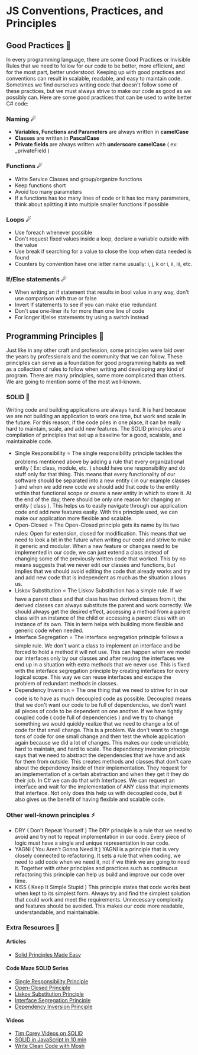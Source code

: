 # JS Conventions, Practices, and Principles

## Good Practices 🚀

In every programming language, there are some Good Practices or Invisible Rules that we need to follow for our code to be better, more efficient, and for the most part, better understood. Keeping up with good practices and conventions can result in scalable, readable, and easy to maintain code. Sometimes we find ourselves writing code that doesn't follow some of these practices, but we must always strive to make our code as good as we possibly can. Here are some good practices that can be used to write better C# code:

### Naming ☄

- **Variables, Functions and Parameters** are always written in **camelCase**
- **Classes** are written in **PascalCase**
- **Private fields** are always written with **underscore camelCase** ( ex: \_privateField )

### Functions ☄

- Write Service Classes and group/organize functions
- Keep functions short
- Avoid too many parameters
- If a functions has too many lines of code or it has too many parameters, think about splitting it into multiple smaller functions if possible

### Loops ☄

- Use foreach whenever possible
- Don't request fixed values inside a loop, declare a variable outside with the value
- Use break if searching for a value to close the loop when data needed is found
- Counters by convention have one letter name usually: i, j, k or i, ii, iii, etc.

### If/Else statements ☄

- When writing an if statement that results in bool value in any way, don't use comparison with true or false
- Invert If statements to see if you can make else redundant
- Don't use one-liner ifs for more than one line of code
- For longer if/else statements try using a switch instead

## Programming Principles 🎯

Just like in any other craft and profession, some principles were laid over the years by professionals and the community that we can follow. These principles can serve as a foundation for good programming habits as well as a collection of rules to follow when writing and developing any kind of program. There are many principles, some more complicated than others. We are going to mention some of the most well-known.

### SOLID 🌟

Writing code and building applications are always hard. It is hard because we are not building an application to work one time, but work and scale in the future. For this reason, if the code piles in one place, it can be really hard to maintain, scale, and add new features. The SOLID principles are a compilation of principles that set up a baseline for a good, scalable, and maintainable code.

- Single Responsibility ⭐
  The single responsibility principle tackles the problems mentioned above by adding a rule that every organizational entity ( Ex: class, module, etc. ) should have one responsibility and do stuff only for that thing. This means that every functionality of our software should be separated into a new entity ( in our example classes ) and when we add new code we should add that code to the entity within that functional scope or create a new entity in which to store it. At the end of the day, there should be only one reason for changing an entity ( class ). This helps us to easily navigate through our application code and add new features easily. With this principle used, we can make our application more flexible and scalable.
- Open-Closed ⭐
  The Open-Closed principle gets its name by its two rules: Open for extension, closed for modification. This means that we need to look a bit in the future when writing our code and strive to make it generic and modular. When a new feature or changes need to be implemented in our code, we can just extend a class instead of changing some of the previously written code that worked. This by no means suggests that we never edit our classes and functions, but implies that we should avoid editing the code that already works and try and add new code that is independent as much as the situation allows us.
- Liskov Substitution ⭐
  The Liskov Substitution has a simple rule. If we have a parent class and that class has two derived classes from it, the derived classes can always substitute the parent and work correctly. We should always get the desired effect, accessing a method from a parent class with an instance of the child or accessing a parent class with an instance of its own. This in term helps with building more flexible and generic code when needed.
- Interface Segregation ⭐
  The interface segregation principle follows a simple rule. We don't want a class to implement an interface and be forced to hold a method it will not use. This can happen when we model our interfaces only by our classes and after reusing the interfaces we end up in a situation with extra methods that we never use. This is fixed with the interface segregation principle by creating interfaces for every logical scope. This way we can reuse interfaces and escape the problem of redundant methods in classes.
- Dependency Inversion ⭐
  The one thing that we need to strive for in our code is to have as much decoupled code as possible. Decoupled means that we don't want our code to be full of dependencies, we don't want all pieces of code to be dependent on one another. If we have tightly coupled code ( code full of dependencies ) and we try to change something we would quickly realize that we need to change a lot of code for that small change. This is a problem. We don't want to change tons of code for one small change and then test the whole application again because we did a lot of changes. This makes our code unreliable, hard to maintain, and hard to scale. The dependency inversion principle says that we need to abstract the dependencies that we have and ask for them from outside. This creates methods and classes that don't care about the dependency inside of their implementation. They request for an implementation of a certain abstraction and when they get it they do their job. In C# we can do that with Interfaces. We can request an interface and wait for the implementation of ANY class that implements that interface. Not only does this help us with decoupled code, but it also gives us the benefit of having flexible and scalable code.

### Other well-known principles ⚡

- DRY ( Don't Repeat Yourself )
  The DRY principle is a rule that we need to avoid and try not to repeat implementation in our code. Every piece of logic must have a single and unique representation in our code.
- YAGNI ( You Aren't Gonna Need It )
  YAGNI is a principle that is very closely connected to refactoring. It sets a rule that when coding, we need to add code when we need it, not if we think we are going to need it. Together with other principles and practices such as continuous refactoring this principle can help us build and improve our code over time.
- KISS ( Keep It Simple Stupid )
  This principle states that code works best when kept to its simplest form. Always try and find the simplest solution that could work and meet the requirements. Unnecessary complexity and features should be avoided. This makes our code more readable, understandable, and maintainable.

### Extra Resources 🎁

#### Articles

- [Solid Principles Made Easy](https://medium.com/@dhkelmendi/solid-principles-made-easy-67b1246bcdf)

#### Code Maze SOLID Series

- [Single Responsibility Principle](https://code-maze.com/single-responsibility-principle/)
- [Open-Closed Principle](https://code-maze.com/open-closed-principle/)
- [Liskov Substitution Principle](https://code-maze.com/liskov-substitution-principle/)
- [Interface Segregation Principle](https://code-maze.com/interface-segregation-principle/)
- [Dependency Inversion Principle](https://code-maze.com/dependency-inversion-principle/)

#### Videos

- [Tim Corey Videos on SOLID](https://www.youtube.com/watch?v=5RwhyZnVRS8&list=PLLWMQd6PeGY3ob0Ga6vn1czFZfW6e-FLr)
- [SOLID in JavaScript in 10 min](https://www.youtube.com/watch?v=GtZtQ2VFweA)
- [Write Clean Code with Mosh](https://www.youtube.com/watch?v=5koPpYVa020)
